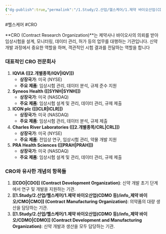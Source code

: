 ```yaml
---
{"dg-publish":true,"permalink":"/1.Study/2.산업/헬스케어/1.제약 바이오산업(CDMO 등)/info_제약 바이오/CRO/","created":"2024-11-20T21:02:29.725+09:00","updated":"2025-06-26T17:18:25.906+09:00"}
---
```


#헬스케어 #CRO 


**CRO (Contract Research Organization)**는 제약사나 바이오사의 의뢰를 받아 임상시험을 설계, 모니터링, 데이터 관리, 허가 등의 업무를 대행하는 기관입니다. 신약 개발 과정에서 중요한 역할을 하며, 객관적인 시험 결과를 전달하는 역할을 합니다

### 대표적인 CRO 전문회사

1. **IQVIA ([[2.개별종목/IQV\|IQV]])**
    - **상장국가**: 미국 (NYSE)
    - **주요 제품**: 임상시험 관리, 데이터 분석, 규제 준수 지원
2. **Syneos Health ([[SYNH\|SYNH]])**
    - **상장국가**: 미국 (NASDAQ)
    - **주요 제품**: 임상시험 설계 및 관리, 데이터 관리, 규제 제출
3. **ICON plc ([[ICLR\|ICLR]])**
    - **상장국가**: 미국 (NASDAQ)
    - **주요 제품**: 임상시험 관리, 데이터 분석, 규제 제출
4. **Charles River Laboratories ([[2.개별종목/CRL\|CRL]])**
    - **상장국가**: 미국 (NYSE)
    - **주요 제품**: 전임상 연구, 임상시험 관리, 약물 개발 지원
5. **PRA Health Sciences ([[PRAH\|PRAH]])**
    - **상장국가**: 미국 (NASDAQ)
    - **주요 제품**: 임상시험 설계 및 관리, 데이터 관리, 규제 제출

### CRO와 유사한 개념의 항목들

1. **[[CDO\|CDO]] (Contract Development Organization)**: 신약 개발 초기 단계에서 연구 및 개발을 지원하는 기관.
2. **[[1.Study/2.산업/헬스케어/1.제약 바이오산업(CDMO 등)/info_제약 바이오/CMO\|CMO]] (Contract Manufacturing Organization)**: 의약품의 대량 생산을 담당하는 기관.
3. **[[1.Study/2.산업/헬스케어/1.제약 바이오산업(CDMO 등)/info_제약 바이오/CDMO\|CDMO]] (Contract Development and Manufacturing Organization)**: 신약 개발과 생산을 모두 담당하는 기관.